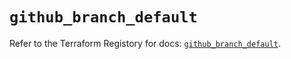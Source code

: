 # `github_branch_default`

Refer to the Terraform Registory for docs: [`github_branch_default`](https://registry.terraform.io/providers/integrations/github/5.35.0/docs/resources/branch_default).

